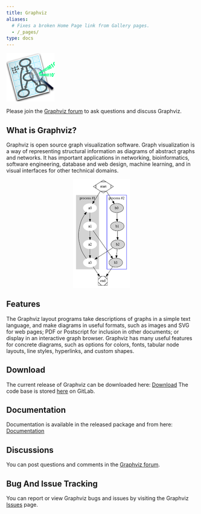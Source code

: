 ```yaml
---
title: Graphviz
aliases:
  # Fixes a broken Home Page link from Gallery pages.
  - /_pages/
type: docs
---
```


![Graphviz logo -- arrows pointing between circles on graph paper, with magnifying glass on top](/Resources/app.png)

Please join the [Graphviz forum](https://forum.graphviz.org) to ask
questions and discuss Graphviz.

## What is Graphviz?

Graphviz is open source graph visualization software. Graph visualization is a way of representing structural information as diagrams of abstract graphs and networks. It has important applications in networking, bioinformatics, software engineering, database and web design, machine learning, and in visual interfaces for other technical domains.

<img alt="Cluster" src="/Gallery/directed/cluster.png" style="display:block; height:289px; margin-left:auto; margin-right:auto; width:150px" />

## Features

The Graphviz layout programs take descriptions of graphs in a simple text language, and make diagrams in useful formats, such as images and SVG for web pages; PDF or Postscript for inclusion in other documents; or display in an interactive graph browser. Graphviz has many useful features for concrete diagrams, such as options for colors, fonts, tabular node layouts, line styles, hyperlinks, and custom shapes.

## Download

The current release of Graphviz can be downloaded here: [Download](/download)
The code base is stored [here](https://gitlab.com/graphviz/graphviz/) on
GitLab.

## Documentation

Documentation is available in the released package and from here: [Documentation](/documentation)

## Discussions

You can post questions and comments in the [Graphviz forum](https://forum.graphviz.org).

## Bug And Issue Tracking

You can report or view Graphviz bugs and issues by visiting the Graphviz [Issues](https://gitlab.com/graphviz/graphviz/issues) page.

